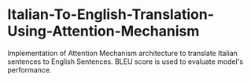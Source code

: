 # Italian-To-English-Translation-Using-Attention-Mechanism

Implementation of Attention Mechanism architecture to translate Italian sentences to English Sentences. BLEU score is used to evaluate model's performance.
